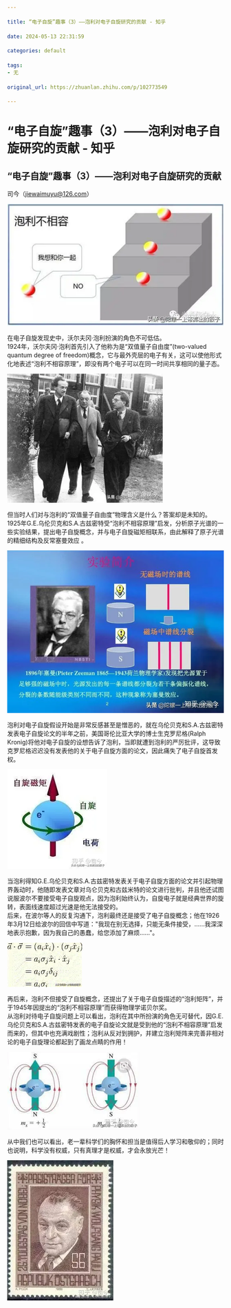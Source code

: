 ```yaml
---

title: “电子自旋”趣事（3）——泡利对电子自旋研究的贡献 - 知乎

date: 2024-05-13 22:31:59

categories: default

tags: 
- 无

original_url: https://zhuanlan.zhihu.com/p/102773549

---
```



# “电子自旋”趣事（3）——泡利对电子自旋研究的贡献 - 知乎

## “电子自旋”趣事（3）——泡利对电子自旋研究的贡献

司今（jiewaimuyu@126.com）  
  

![](assets/1715610719-ef8bee9bec4af1bbb431ac3aabff2b47.webp)

  
在电子自旋发现史中，沃尔夫冈·泡利扮演的角色不可低估。  
1924年，沃尔夫冈·泡利首先引入了他称为是“双值量子自由度”(two-valued quantum degree of freedom)概念，它与最外壳层的电子有关，这可以使他形式化地表述“泡利不相容原理”，即没有两个电子可以在同一时间共享相同的量子态。  

![](assets/1715610719-7b0f226bb894bafed0ecd79c8ffd2fc8.webp)

  
但当时人们对与泡利的“双值量子自由度”物理含义是什么？答案却是未知的。  
1925年G.E.乌伦贝克和S.A.古兹密特受“泡利不相容原理”启发，分析原子光谱的一些实验结果，提出电子自旋概念，并与电子自旋磁矩相联系，由此解释了原子光谱的精细结构及反常塞曼效应 。  

![](assets/1715610719-7644deb19d54374698789d2728da8b8b.webp)

  
泡利对电子自旋假设开始是非常反感甚至是憎恶的，就在乌伦贝克和S.A.古兹密特发表电子自旋论文的半年之前，美国哥伦比亚大学的博士生克罗尼格(Ralph Kronig)将他对电子自旋的设想告诉了泡利，当即就遭到泡利的严厉批评，这导致克罗尼格迟迟没有发表他的关于电子自旋方面的论文，因此痛失了电子自旋首发权。  

![](assets/1715610719-a695c74f7727491719346cec38cebebf.webp)

  
当泡利得知G.E.乌伦贝克和S.A.古兹密特发表关于电子自旋方面的论文并引起物理界轰动时，他随即发表文章对乌仑贝克和古兹米特的论文进行批判，并且他还试图说服波尔不要接受电子自旋观点，因为泡利始终认为，自旋电子就是经典世界的旋转，表面线速度超过光速是他无法接受的。  
后来，在波尔等人的反复沟通下，泡利最终还是接受了电子自旋概念；他在1926年3月12日给波尔的回信中写道："我现在别无选择，只能无条件接受，……我深深地表示抱歉，因为我自己的愚蠢，给您添加了麻烦……"。  

![](assets/1715610719-bb9979dfda9b9bc8cc9465b73235eaf9.webp)

  
再后来，泡利不但接受了自旋概念，还提出了关于电子自旋描述的“泡利矩阵”，并于1945年因提出的“泡利不相容原理”而获得物理学诺贝尔奖。  
从泡利对待电子自旋问题上可以看出，泡利在其中所扮演的角色无可替代，因G.E.乌伦贝克和S.A.古兹密特发表的电子自旋论文就是受到他的“泡利不相容原理”启发而来的，但其中也充满戏剧性；泡利从反对到拥护，并建立泡利矩阵来完善非相对论的电子自旋理论都起到了画龙点睛的作用！  

![](assets/1715610719-5d978a150a9a8082f755d47b24370ff9.webp)

  
从中我们也可以看出，老一辈科学们的胸怀和担当是值得后人学习和敬仰的；同时也说明，科学没有权威，只有真理才是权威，才会永放光芒！  

![](assets/1715610719-d9c6b44c7be18afe4212ffb04426dc49.webp)